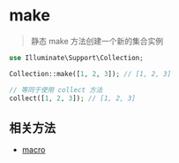 # make

> 静态 make 方法创建一个新的集合实例

```php
use Illuminate\Support\Collection;

Collection::make([1, 2, 3]); // [1, 2, 3]

// 等同于使用 collect 方法
collect([1, 2, 3]); // [1, 2, 3]
```

## 相关方法

- [macro](macro.md)
